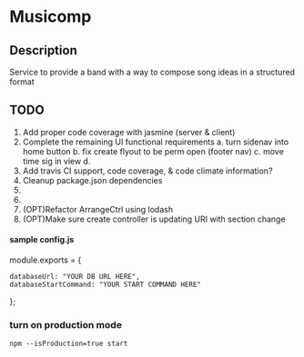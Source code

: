 # Musicomp
 
## Description
Service to provide a band with a way to compose song ideas in a structured format

## TODO
1. Add proper code coverage with jasmine (server & client)
2. Complete the remaining UI functional requirements
	a. turn sidenav into home button
	b. fix create flyout to be perm open (footer nav)
	c. move time sig in view
	d. 
3. Add travis CI support, code coverage, & code climate information?
4. Cleanup package.json dependencies
5. 
6. 
7. (OPT)Refactor ArrangeCtrl using lodash
8. (OPT)Make sure create controller is updating URI with section change

#### sample config.js
module.exports = {

    databaseUrl: "YOUR DB URL HERE",
    databaseStartCommand: "YOUR START COMMAND HERE"

};

### turn on production mode
`npm --isProduction=true start`

